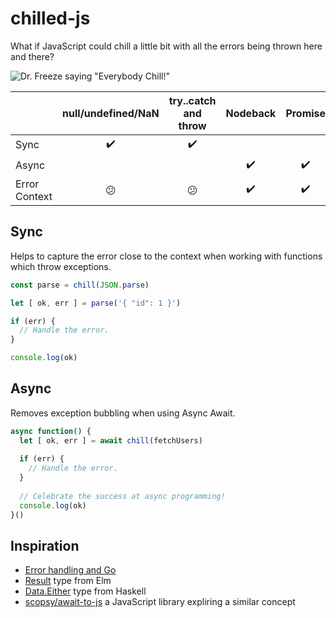 # chilled-js

What if JavaScript could chill a little bit with all the errors being thrown here and there?

<img src="https://media.giphy.com/media/SGY6C4he2z8T6/giphy.gif" alt='Dr. Freeze saying "Everybody Chill!"'>

| | null/undefined/NaN | try..catch and throw | Nodeback | Promise | chilled
| :--- | :---: | :---: | :---: | :---: | :---: |
| Sync  | :heavy_check_mark: | :heavy_check_mark: | | | :heavy_check_mark: |
| Async |  | | :heavy_check_mark: | :heavy_check_mark: | :heavy_check_mark: |
| Error Context | :confused:  | :confused: | :heavy_check_mark: | :heavy_check_mark: | :heavy_check_mark: |

## Sync

Helps to capture the error close to the context when working with functions which throw exceptions.

```js
const parse = chill(JSON.parse)

let [ ok, err ] = parse('{ "id": 1 }')

if (err) {
  // Handle the error.
}

console.log(ok)
```

## Async

Removes exception bubbling when using Async Await.

```js
async function() {
  let [ ok, err ] = await chill(fetchUsers)
  
  if (err) {
    // Handle the error.
  }
  
  // Celebrate the success at async programming!
  console.log(ok)
}()
```

## Inspiration

- [Error handling and Go](https://blog.golang.org/error-handling-and-go)
- [Result](https://package.elm-lang.org/packages/elm/core/latest/Result) type from Elm
- [Data.Either](http://hackage.haskell.org/package/base-4.12.0.0/docs/Data-Either.html) type from Haskell
- [scopsy/await-to-js](https://github.com/scopsy/await-to-js) a JavaScript library expliring a similar concept
